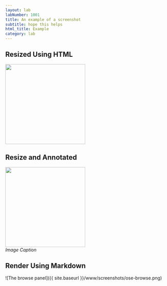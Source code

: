 ```yaml
---
layout: lab
labNumber: 1001
title: An example of a screenshot
subtitle: hope this helps
html_title: Example
category: lab
---
```



## Resized Using HTML
<img src="{{ site.baseurl }}/www/screenshots/ose-browse.png" width="250"/>


## Resize and Annotated
<img src="{{ site.baseurl }}/www/screenshots/ose-browse.png" width="250" /><br/>
*Image Caption*


## Render Using Markdown
![The browse panel]({{ site.baseurl }}/www/screenshots/ose-browse.png)
